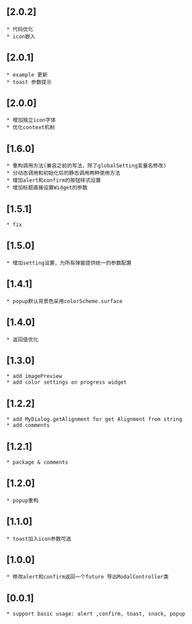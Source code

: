 ## [2.0.2]
    * 代码优化
    * icon嵌入
## [2.0.1]
    * example 更新
    * toast 参数提示

## [2.0.0]
    * 增加独立icon字体
    * 优化context机制

## [1.6.0]
    * 重构调用方法(兼容之前的写法，除了globalSetting变量名修改)
    * 分动态调用和初始化后的静态调用两种使用方法
    * 增加alert和confirm的按钮样式设置
    * 增加标题直接设置Widget的参数

## [1.5.1]
    * fix

## [1.5.0]
    * 增加setting设置，为所有弹窗提供统一的参数配置

## [1.4.1]
    * popup默认背景色采用colorScheme.surface

## [1.4.0]
    * 返回值优化

## [1.3.0]
    * add imagePreview
    * add color settings on progress widget

## [1.2.2]
    * add MyDialog.getAlignment for get Alignment from string
    * add comments

## [1.2.1]
    * package & comments

## [1.2.0]
    * popup重构

## [1.1.0]
    * toast加入icon参数可选

## [1.0.0]
    * 修改alert和confirm返回一个future 导出ModalController类

## [0.0.1]
    * support basic usage: alert ,confirm, toast, snack, popup